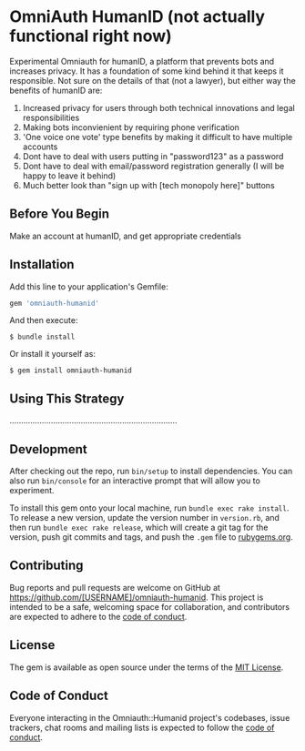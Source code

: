 # OmniAuth HumanID (not actually functional right now)

Experimental Omniauth for humanID, a platform that prevents bots and increases privacy. It has a foundation of some kind behind it that keeps it responsible.
Not sure on the details of that (not a lawyer), but either way the benefits of humanID are:

1. Increased privacy for users through both technical innovations and legal responsibilities
2. Making bots inconvienient by requiring phone verification
3. 'One voice one vote' type benefits by making it difficult to have multiple accounts
4. Dont have to deal with users putting in "password123" as a password
5. Dont have to deal with email/password registration generally (I will be happy to leave it behind)
6. Much better look than "sign up with [tech monopoly here]" buttons

## Before You Begin

Make an account at humanID, and get appropriate credentials

## Installation

Add this line to your application's Gemfile:

```ruby
gem 'omniauth-humanid'
```

And then execute:

    $ bundle install

Or install it yourself as:

    $ gem install omniauth-humanid

## Using This Strategy

.........................................................................

## Development

After checking out the repo, run `bin/setup` to install dependencies. You can also run `bin/console` for an interactive prompt that will allow you to experiment.

To install this gem onto your local machine, run `bundle exec rake install`. To release a new version, update the version number in `version.rb`, and then run `bundle exec rake release`, which will create a git tag for the version, push git commits and tags, and push the `.gem` file to [rubygems.org](https://rubygems.org).

## Contributing

Bug reports and pull requests are welcome on GitHub at https://github.com/[USERNAME]/omniauth-humanid. This project is intended to be a safe, welcoming space for collaboration, and contributors are expected to adhere to the [code of conduct](https://github.com/[USERNAME]/omniauth-humanid/blob/master/CODE_OF_CONDUCT.md).


## License

The gem is available as open source under the terms of the [MIT License](https://opensource.org/licenses/MIT).

## Code of Conduct

Everyone interacting in the Omniauth::Humanid project's codebases, issue trackers, chat rooms and mailing lists is expected to follow the [code of conduct](https://github.com/[USERNAME]/omniauth-humanid/blob/master/CODE_OF_CONDUCT.md).
